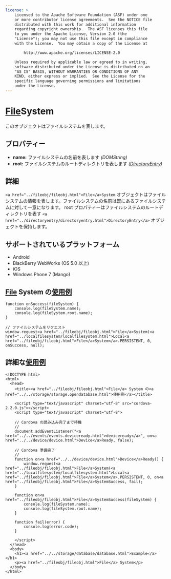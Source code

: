 ```yaml
---
license: >
    Licensed to the Apache Software Foundation (ASF) under one
    or more contributor license agreements.  See the NOTICE file
    distributed with this work for additional information
    regarding copyright ownership.  The ASF licenses this file
    to you under the Apache License, Version 2.0 (the
    "License"); you may not use this file except in compliance
    with the License.  You may obtain a copy of the License at

        http://www.apache.org/licenses/LICENSE-2.0

    Unless required by applicable law or agreed to in writing,
    software distributed under the License is distributed on an
    "AS IS" BASIS, WITHOUT WARRANTIES OR CONDITIONS OF ANY
    KIND, either express or implied.  See the License for the
    specific language governing permissions and limitations
    under the License.
---
```


<a href="../fileobj/fileobj.html">File</a>System
==========

このオブジェクトはファイルシステムを表します。

プロパティー
----------

- __name:__ ファイルシステムの名前を表します _(DOMString)_
- __root:__ ファイルシステムのルートディレクトリを表します _(<a href="../directoryentry/directoryentry.html">DirectoryEntry</a>)_

詳細
-------

`<a href="../fileobj/fileobj.html">File</a>System` オブジェクトはファイルシステムの情報を表します。ファイルシステムの名前は既にあるファイルシステムに対して一意になります。 root プロパティーはファイルシステムのルートディレクトリを表す `<a href="../directoryentry/directoryentry.html">DirectoryEntry</a>` オブジェクトを保持します。

サポートされているプラットフォーム
-------------------

- Android
- BlackBerry WebWorks (OS 5.0 以上)
- iOS
- Windows Phone 7 (Mango)

<a href="../fileobj/fileobj.html">File</a> System の<a href="../../storage/storage.opendatabase.html">使用例</a>
-------------------------

    function onSuccess(fileSystem) {
        console.log(fileSystem.name);
        console.log(fileSystem.root.name);
    }

    // ファイルシステムをリクエスト
    window.request<a href="../fileobj/fileobj.html">File</a>System(<a href="../localfilesystem/localfilesystem.html">Local<a href="../fileobj/fileobj.html">File</a>System</a>.PERSISTENT, 0, onSuccess, null);

詳細な<a href="../../storage/storage.opendatabase.html">使用例</a>
------------

    <!DOCTYPE html>
    <html>
      <head>
        <title><a href="../fileobj/fileobj.html">File</a> System の<a href="../../storage/storage.opendatabase.html">使用例</a></title>

        <script type="text/javascript" charset="utf-8" src="cordova-2.2.0.js"></script>
        <script type="text/javascript" charset="utf-8">

        // Cordova の読み込み完了まで待機
        //
        document.addEventListener("<a href="../../events/events.deviceready.html">deviceready</a>", on<a href="../../device/device.html">Device</a>Ready, false);

        // Cordova 準備完了
        //
        function on<a href="../../device/device.html">Device</a>Ready() {
            window.request<a href="../fileobj/fileobj.html">File</a>System(<a href="../localfilesystem/localfilesystem.html">Local<a href="../fileobj/fileobj.html">File</a>System</a>.PERSISTENT, 0, on<a href="../fileobj/fileobj.html">File</a>SystemSuccess, fail);
        }

        function on<a href="../fileobj/fileobj.html">File</a>SystemSuccess(fileSystem) {
            console.log(fileSystem.name);
            console.log(fileSystem.root.name);
        }

        function fail(error) {
            console.log(error.code);
        }

        </script>
      </head>
      <body>
        <h1><a href="../../storage/database/database.html">Example</a></h1>
        <p><a href="../fileobj/fileobj.html">File</a> System</p>
      </body>
    </html>
